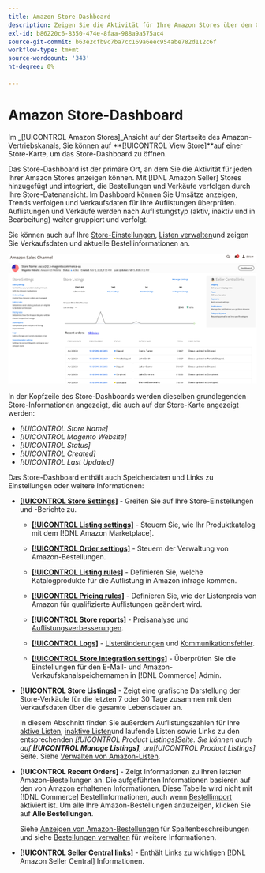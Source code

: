 ```yaml
---
title: Amazon Store-Dashboard
description: Zeigen Sie die Aktivität für Ihre Amazon Stores über den Commerce Admin im Dashboard des Amazon Stores an.
exl-id: b86220c6-8350-474e-8faa-988a9a575ac4
source-git-commit: b63e2cfb9c7ba7cc169a6eec954abe782d112c6f
workflow-type: tm+mt
source-wordcount: '343'
ht-degree: 0%

---
```


# Amazon Store-Dashboard

Im _[!UICONTROL Amazon Stores]_Ansicht auf der Startseite des Amazon-Vertriebskanals, Sie können auf **[!UICONTROL View Store]**auf einer Store-Karte, um das Store-Dashboard zu öffnen.

Das Store-Dashboard ist der primäre Ort, an dem Sie die Aktivität für jeden Ihrer Amazon Stores anzeigen können. Mit [!DNL Amazon Seller] Stores hinzugefügt und integriert, die Bestellungen und Verkäufe verfolgen durch Ihre Store-Datenansicht. Im Dashboard können Sie Umsätze anzeigen, Trends verfolgen und Verkaufsdaten für Ihre Auflistungen überprüfen. Auflistungen und Verkäufe werden nach Auflistungstyp (aktiv, inaktiv und in Bearbeitung) weiter gruppiert und verfolgt.

Sie können auch auf Ihre [Store-Einstellungen](./ob-store-review.md), [Listen verwalten](./managing-product-listings.md)und zeigen Sie Verkaufsdaten und aktuelle Bestellinformationen an.

![Amazon Store-Dashboard](assets/amazon-store-dashboard.png)

In der Kopfzeile des Store-Dashboards werden dieselben grundlegenden Store-Informationen angezeigt, die auch auf der Store-Karte angezeigt werden:

- _[!UICONTROL Store Name]_
- _[!UICONTROL Magento Website]_
- _[!UICONTROL Status]_
- _[!UICONTROL Created]_
- _[!UICONTROL Last Updated]_

Das Store-Dashboard enthält auch Speicherdaten und Links zu Einstellungen oder weitere Informationen:

- [**[!UICONTROL Store Settings]**](./ob-store-review.md) - Greifen Sie auf Ihre Store-Einstellungen und -Berichte zu.

   - [**[!UICONTROL Listing settings]**](./listing-settings.md) - Steuern Sie, wie Ihr Produktkatalog mit dem [!DNL Amazon Marketplace].

   - [**[!UICONTROL Order settings]**](./order-settings.md) - Steuern der Verwaltung von Amazon-Bestellungen.

   - [**[!UICONTROL Listing rules]**](./listing-rules.md) - Definieren Sie, welche Katalogprodukte für die Auflistung in Amazon infrage kommen.

   - [**[!UICONTROL Pricing rules]**](./pricing-products.md) - Definieren Sie, wie der Listenpreis von Amazon für qualifizierte Auflistungen geändert wird.

   - [**[!UICONTROL Store reports]**](./amazon-logs-reports.md) - [Preisanalyse](./competitive-price-analysis.md) und [Auflistungsverbesserungen](./listing-improvements.md).

   - [**[!UICONTROL Logs]**](./amazon-logs-reports.md) - [Listenänderungen](./listing-changes-log.md) und [Kommunikationsfehler](./communication-errors-log.md).

   - [**[!UICONTROL Store integration settings]**](./store-integration-settings.md) - Überprüfen Sie die Einstellungen für den E-Mail- und Amazon-Verkaufskanalspeichernamen in [!DNL Commerce] Admin.

- **[!UICONTROL Store Listings]** - Zeigt eine grafische Darstellung der Store-Verkäufe für die letzten 7 oder 30 Tage zusammen mit den Verkaufsdaten über die gesamte Lebensdauer an.

   In diesem Abschnitt finden Sie außerdem Auflistungszahlen für Ihre [aktive Listen](./active-listings.md), [inaktive Listen](./inactive-listings.md)und laufende Listen sowie Links zu den entsprechenden _[!UICONTROL Product Listings]_Seite. Sie können auch auf **[!UICONTROL Manage Listings]**, um_[!UICONTROL Product Listings]_ Seite. Siehe [Verwalten von Amazon-Listen](./managing-product-listings.md).

- **[!UICONTROL Recent Orders]** - Zeigt Informationen zu Ihren letzten Amazon-Bestellungen an. Die aufgeführten Informationen basieren auf den von Amazon erhaltenen Informationen. Diese Tabelle wird nicht mit [!DNL Commerce] Bestellinformationen, auch wenn [Bestellimport](./order-settings.md) aktiviert ist. Um alle Ihre Amazon-Bestellungen anzuzeigen, klicken Sie auf **Alle Bestellungen**.

   Siehe [Anzeigen von Amazon-Bestellungen](./amazon-orders-all.md) für Spaltenbeschreibungen und siehe [Bestellungen verwalten](./managing-orders.md) für weitere Informationen.

- **[!UICONTROL Seller Central links]** - Enthält Links zu wichtigen [!DNL Amazon Seller Central] Informationen.
